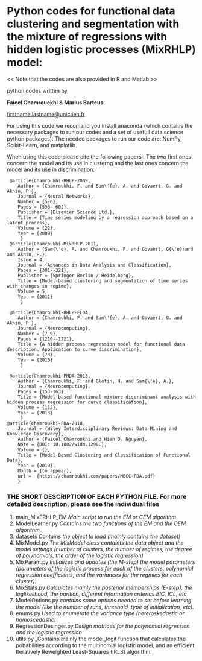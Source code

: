 # Python codes for functional data clustering and segmentation with the mixture of regressions with hidden logistic processes (MixRHLP) model: 

<< Note that the codes are also provided in R and Matlab >>

python codes written by

**Faicel Chamrouckhi**
&
**Marius Bartcus**

firstname.lastname@unicaen.fr

For using this code we recomand you install anaconda (which contains the necessary packages to run our codes and a set of usefull data science python packages). 
The needed packages to run our code are: NumPy, Scikit-Learn, and matplotlib.

When using this code please cite the following papers : The two first ones concern the model and its use in clusterng and the last ones concern the model and its use in discrimination.


```
 @article{Chamroukhi-RHLP-2009,
 	Author = {Chamroukhi, F. and Sam\'{e}, A. and Govaert, G. and Aknin, P.},
 	Journal = {Neural Networks},
 	Number = {5-6},
 	Pages = {593--602},
	Publisher = {Elsevier Science Ltd.},
 	Title = {Time series modeling by a regression approach based on a latent process},
 	Volume = {22},
 	Year = {2009}
     }
 @article{Chamroukhi-MixRHLP-2011,
 	Author = {Sam{\'e}, A. and Chamroukhi, F. and Govaert, G{\'e}rard and Aknin, P.},
 	Issue = 4,
 	Journal = {Advances in Data Analysis and Classification},
 	Pages = {301--321},
 	Publisher = {Springer Berlin / Heidelberg},
 	Title = {Model-based clustering and segmentation of time series with changes in regime},
 	Volume = 5,
 	Year = {2011}
     }

 @article{Chamroukhi-RHLP-FLDA,
 	Author = {Chamroukhi, F. and Sam\'{e}, A. and Govaert, G. and Aknin, P.},
 	Journal = {Neurocomputing},
 	Number = {7-9},
 	Pages = {1210--1221},
 	Title = {A hidden process regression model for functional data description. Application to curve discrimination},
 	Volume = {73},
 	Year = {2010}
     }

 @article{Chamroukhi-FMDA-2013,
 	Author = {Chamroukhi, F. and Glotin, H. and Sam{\'e}, A.},
 	Journal = {Neurocomputing},
 	Pages = {153-163},
 	Title = {Model-based functional mixture discriminant analysis with hidden process regression for curve classification},
 	Volume = {112},
 	Year = {2013}
     }  
@article{Chamroukhi-FDA-2018,
 	Journal = {Wiley Interdisciplinary Reviews: Data Mining and Knowledge Discovery},
 	Author = {Faicel Chamroukhi and Hien D. Nguyen},
 	Note = {DOI: 10.1002/widm.1298.},
 	Volume = {},
 	Title = {Model-Based Clustering and Classification of Functional Data},
 	Year = {2019},
 	Month = {to appear},
 	url =  {https://chamroukhi.com/papers/MBCC-FDA.pdf}
    }
```


### THE SHORT DESCRIPTION OF EACH PYTHON FILE. For more detailed description, please see the individual files

1) main_MixFRHLP_EM _Main script to run the EM or CEM algorithm_
2) ModelLearner.py _Contains the two functions of the EM and the CEM algorithm._
3) datasets _Contains the object to load (mainly contains the dataset)_                        
4) MixModel.py _The MixModel class containts the data object and the model settings (number of clusters, the number of regimes, the degree of polynomials, the order of the logistic regression)_
4) MixParam.py _Initializes and updates (the M-step) the model parameters (parameters of the logistic process for each of the clusters, polynomial regression coefficients, and the variances for the regmies for each cluster)._
5) MixStats.py _Calculates mainly the posterior memberships (E-step), the loglikelihood, the parition, different information criterias BIC, ICL, etc_
6) ModelOptions.py _contains some options needed to set before learning the model (like the number of runs, threshold, type of initialization, etc)._
8) enums.py _Used to enumerate the variance type (heteroskedastic or homoscedastic)_
9) RegressionDesinger.py _Design matrices for the polynomial regression and the logistic regression_
10) utils.py _Contains mainly the model_logit function that calculates the pobabilities according to the multinomial logistic model, and an efficient Iteratively Reweighted Least-Squares (IRLS) algorithm.


